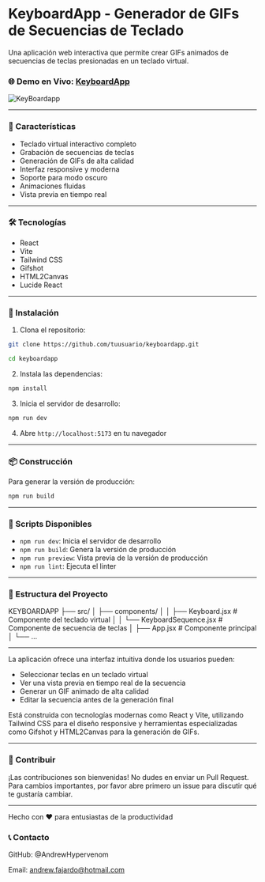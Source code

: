 # KeyboardApp - Generador de GIFs de Secuencias de Teclado
Una aplicación web interactiva que permite crear GIFs animados de secuencias de teclas presionadas en un teclado virtual.

### 🌐 Demo en Vivo: [KeyboardApp](https://keyboardapp-brown.vercel.app "KeyboardApp")

![KeyBoardapp](https://github.com/user-attachments/assets/a3ad1395-932d-4924-b234-bdc0f170e06b)


------------


### 🌟 Características

- Teclado virtual interactivo completo
- Grabación de secuencias de teclas
- Generación de GIFs de alta calidad
- Interfaz responsive y moderna
- Soporte para modo oscuro
- Animaciones fluidas
- Vista previa en tiempo real

------------



### 🛠️ Tecnologías

- React
- Vite
- Tailwind CSS
- Gifshot
- HTML2Canvas
- Lucide React

------------


### 🚀 Instalación

1. Clona el repositorio:

```bash
git clone https://github.com/tuusuario/keyboardapp.git
```
```bash
cd keyboardapp
```

2. Instala las dependencias:

```bash
npm install
```

3. Inicia el servidor de desarrollo:

```bash
npm run dev
```

4. Abre `http://localhost:5173` en tu navegador

------------



### 📦 Construcción
Para generar la versión de producción:
```bash
npm run build
```

------------



### 🔧 Scripts Disponibles

- `npm run dev`: Inicia el servidor de desarrollo
- `npm run build`: Genera la versión de producción
- `npm run preview`: Vista previa de la versión de producción
- `npm run lint`: Ejecuta el linter

------------


### 📂 Estructura del Proyecto

KEYBOARDAPP
├── src/
│   ├── components/
│   │   ├── Keyboard.jsx         # Componente del teclado virtual
│   │   └── KeyboardSequence.jsx # Componente de secuencia de teclas
│   ├── App.jsx                  # Componente principal
│   └── ...

------------




La aplicación ofrece una interfaz intuitiva donde los usuarios pueden:

- Seleccionar teclas en un teclado virtual
- Ver una vista previa en tiempo real de la secuencia
- Generar un GIF animado de alta calidad
- Editar la secuencia antes de la generación final

Está construida con tecnologías modernas como React y Vite, utilizando Tailwind CSS para el diseño responsive y herramientas especializadas como Gifshot y HTML2Canvas para la generación de GIFs.

------------


### 🤝 Contribuir
¡Las contribuciones son bienvenidas! No dudes en enviar un Pull Request. Para cambios importantes, por favor abre primero un issue para discutir qué te gustaría cambiar.

------------


Hecho con ❤️ para entusiastas de la productividad

### 📞 Contacto

GitHub: @AndrewHypervenom

Email: andrew.fajardo@hotmail.com
